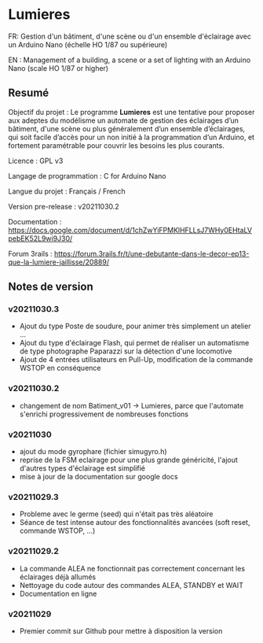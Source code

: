 # Lumieres

FR: Gestion d'un bâtiment, d'une scène ou d'un ensemble d'éclairage avec un Arduino Nano (échelle HO 1/87 ou supérieure)

EN : Management of a building, a scene or a set of lighting with an Arduino Nano (scale HO 1/87 or higher)

## Resumé

Objectif du projet : Le programme **Lumieres** est une tentative pour proposer aux adeptes du modélisme un automate de gestion des éclairages d’un bâtiment, d'une scène ou plus généralement d’un ensemble d’éclairages, qui soit facile d’accès pour un non initié à la programmation d’un Arduino, et fortement paramétrable pour couvrir les besoins les plus courants.

Licence : GPL v3

Langage de programmation : C for Arduino Nano

Langue du projet : Français / French

Version pre-release : v20211030.2

Documentation : https://docs.google.com/document/d/1chZwYiFPMKlHFLLsJ7WHy0EHtaLVpebEK52L9wi9J30/

Forum 3rails : https://forum.3rails.fr/t/une-debutante-dans-le-decor-ep13-que-la-lumiere-jaillisse/20889/

## Notes de version

### v20211030.3
- Ajout du type Poste de soudure, pour animer très simplement un atelier ...
- Ajout du type d'éclairage Flash, qui permet de réaliser un automatisme de type photographe Paparazzi sur la détection d'une locomotive
- Ajout de 4 entrées utilisateurs en Pull-Up, modification de la commande WSTOP en conséquence

### v20211030.2
- changement de nom Batiment_v01 -> Lumieres, parce que l'automate s'enrichi progressivement de nombreuses fonctions

### v20211030
- ajout du mode gyrophare (fichier simugyro.h)
- reprise de la FSM eclairage pour une plus grande généricité, l'ajout d'autres types d'éclairage est simplifié
- mise à jour de la documentation sur google docs

### v20211029.3
- Probleme avec le germe (seed) qui n'était pas très aléatoire
- Séance de test intense autour des fonctionnalités avancées (soft reset, commande WSTOP, ...)

### v20211029.2
- La commande ALEA ne fonctionnait pas correctement concernant les éclairages déjà allumés
- Nettoyage du code autour des commandes ALEA, STANDBY et WAIT
- Documentation en ligne 

### v20211029
- Premier commit sur Github pour mettre à disposition la version

